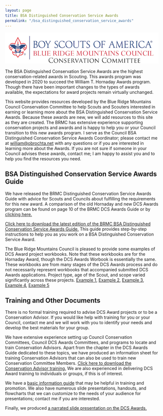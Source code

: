 ```yaml
---
layout: page
title: BSA Distinguished Conservation Service Awards
permalink: "/bsa_distinguished_conservation_service_awards"
---
```



![](/bsa/BRMC_CCC_logo.jpg)

The BSA Distinguished Conservation Service Awards are the highest conservation-related awards in Scouting. This awards program was developed in 2020 to succeed the William T. Hornaday Awards program. Though there have been important changes to the types of awards available, the expectations for award projects remain virtually unchanged.

This website provides resources developed by the Blue Ridge Mountains Council Conservation Committee to help Scouts and Scouters interested in earning or learning more about the BSA Distinguished Conservation Service Awards. Because these awards are new, we will add resources to this site as they are created. The BRMC has extensive experience supporting conservation projects and awards and is happy to help you or your Council transition to this new awards program. I serve as the Council BSA Distinguished Conservation Service Awards Coordinator; please contact me at [william@obrochta.net](mailto:william@obrochta.net) with any questions or if you are interested in learning more about the Awards. If you are not sure if someone in your Council advises these awards, contact me; I am happy to assist you and to help you find the resources you need.

## BSA Distinguished Conservation Service Awards Guide
We have released the BRMC Distinguished Conservation Service Awards Guide with advice for Scouts and Councils about fulfilling the requirements for this new award. A comparison of the old Hornaday and new DCS Awards program can be found on page 10 of the BRMC DCS Awards Guide or by [clicking here.](/bsa/HornadayDCSAwardsComparsion.pdf)

[Click here to download the latest edition of the BRMC BSA Distinguished Conservation Service Awards Guide.](/bsa/BRMCDistinguishedConservationServiceAwardsGuide.pdf) This guide provides step-by-step instructions to help you as you work on a BSA Distinguished Conservation Service Award.

The Blue Ridge Mountains Council is pleased to provide some examples of DCS Award project workbooks. Note that these workbooks are for the Hornaday Award, though the DCS Awards Worbook is essentially the same. These workbooks are from many stages of the DCS Awards process and do not necessarily represent workbooks that accompanied submitted DCS Awards applications. Project type, age of the Scout, and scope varied significantly across these projects. [Example 1](/bsa/HornadayWorkbook1.pdf), [Example 2](/bsa/HornadayWorkbook2.pdf), [Example 3](/bsa/HornadayWorkbook3.pdf), [Example 4](/bsa/HornadayWorkbook4.pdf), [Example 5](/bsa/OBrochtaHornadayPackage.pdf)


## Training and Other Documents
There is no formal training required to advise DCS Award projects or to be a Conservation Advisor. If you would like help with training for you or your Council, contact me and we will work with you to identify your needs and develop the best materials for your group.

We have extensive experience setting up Council Conservation Committees, Council DCS Awards Committees, and programs to locate and train Conservation Advisors. Apart from the chapter in the DCS Awards Guide dedicated to these topics, we have produced an information sheet for training Conservation Advisors that can also be used to train new Conservation Committee Members. [Click here to download the Conservation Advisor training.](/bsa/BRMCConservationAdvisorInfo.pdf) We are also experienced in delivering DCS Award training to individuals or groups, if this is of interest.

We have a [basic information guide](/bsa/DCSAwardsBasicInformationGuide.pdf) that may be helpful in training and promotion. We also have numerous slide presentations, handouts, and flowcharts that we can customize to the needs of your audience for presentations; contact me if you are interested.

Finally, we produced [a narrated slide presentation on the DCS Awards.](https://youtu.be/u_OciuBhv9E)

